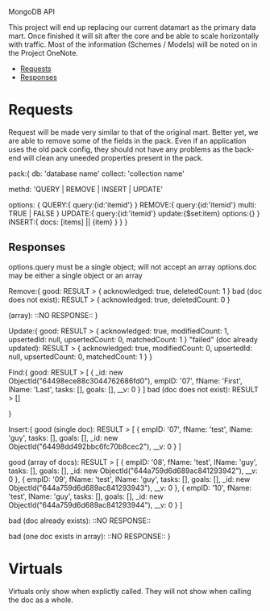 MongoDB API

This project will end up replacing our current datamart as the primary data mart. Once finished it will sit after the core and be able to scale horizontally with traffic. Most of the information (Schemes / Models) will be noted on in the Project OneNote.


- [Requests](#requests)
- [Responses](#responses)


# Requests

Request will be made very similar to that of the original mart. Better yet, we are able to remove some of the fields in the pack. Even if an application uses the old pack config, they should not have any problems as the back-end will clean any uneeded properties present in the pack.

pack:{
  db: 'database name'
  collect: 'collection name'

  methd: 'QUERY | REMOVE | INSERT | UPDATE'
  
  options: {
    QUERY:{
      query:{id:'itemid'}
    }
    REMOVE:{
      query:{id:'itemid'}
      multi: TRUE | FALSE
    }
    UPDATE:{
      query:{id:'itemid'}
      update:{$set:item}
      options:{}
    }
    INSERT:{
      docs: [items] || {item}
    }
  }
}

## Responses

options.query must be a single object; will not accept an array
options.doc may be either a single object or an array


Remove:{
  good: RESULT > { acknowledged: true, deletedCount: 1 } 
  bad (doc does not exist): RESULT > { acknowledged: true, deletedCount: 0 }

  (array): ::NO RESPONSE::
}


Update:{
  good: RESULT > {
          acknowledged: true,
          modifiedCount: 1,
          upsertedId: null,
          upsertedCount: 0,
          matchedCount: 1
        }
  "failed" (doc already updated): RESULT > {
                                    acknowledged: true,
                                    modifiedCount: 0,
                                    upsertedId: null,
                                    upsertedCount: 0,
                                    matchedCount: 1
                                  }
}


Find:{
  good: RESULT > [
              {
                _id: new ObjectId("64498ece88c3044762686fd0"),
                empID: '07',
                fName: 'First',
                lName: 'Last',
                tasks: [],
                goals: [],
                __v: 0
              }
            ]
  bad (doc does not exist): RESULT > []

}


Insert:{
  good (single doc): RESULT > [
                        {
                          empID: '07',
                          fName: 'test',
                          lName: 'guy',
                          tasks: [],
                          goals: [],
                          _id: new ObjectId("64498dd492bbc6fc70b8cec2"),
                          __v: 0
                        }
                      ]

  good (array of docs): RESULT > [
                              {
                                empID: '08',
                                fName: 'test',
                                lName: 'guy',
                                tasks: [],
                                goals: [],
                                _id: new ObjectId("644a759d6d689ac841293942"),
                                __v: 0
                              },
                              {
                                empID: '09',
                                fName: 'test',
                                lName: 'guy',
                                tasks: [],
                                goals: [],
                                _id: new ObjectId("644a759d6d689ac841293943"),
                                __v: 0
                              },
                              {
                                empID: '10',
                                fName: 'test',
                                lName: 'guy',
                                tasks: [],
                                goals: [],
                                _id: new ObjectId("644a759d6d689ac841293944"),
                                __v: 0
                              }
                            ]

  bad (doc already exists): ::NO RESPONSE::


  bad (one doc exists in array): ::NO RESPONSE::
}

# Virtuals
Virtuals only show when explictly called. They will not show when calling the doc as a whole.
